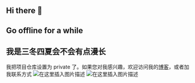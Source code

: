 ## Hi there 👋
## Go offline for a while

## 我是三冬四夏会不会有点漫长
我把项目仓库设置为 private 了。如果您对我感兴趣，欢迎访问我的[博客](https://t-z-s.blog.csdn.net/)，或者加我联系方式
![在这里插入图片描述](https://i-blog.csdnimg.cn/direct/7e9c020fed51483ab33743ef32e605f0.jpeg)
![在这里插入图片描述](https://i-blog.csdnimg.cn/direct/3b36191a27d24cac9ad17e0abfc4ad2b.jpeg)

<!--
**t-zs/t-zs** is a ✨ _special_ ✨ repository because its `README.md` (this file) appears on your GitHub profile.

Here are some ideas to get you started:

- 🔭 I’m currently working on ...
- 🌱 I’m currently learning ...
- 👯 I’m looking to collaborate on ...
- 🤔 I’m looking for help with ...
- 💬 Ask me about ...
- 📫 How to reach me: ...
- 😄 Pronouns: ...
- ⚡ Fun fact: ...
-->
